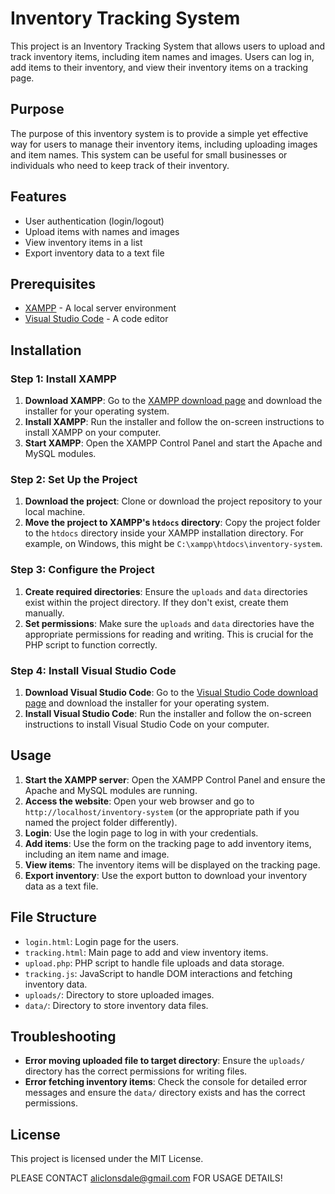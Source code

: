 # Inventory Tracking System

This project is an Inventory Tracking System that allows users to upload and track inventory items, including item names and images. Users can log in, add items to their inventory, and view their inventory items on a tracking page.

## Purpose

The purpose of this inventory system is to provide a simple yet effective way for users to manage their inventory items, including uploading images and item names. This system can be useful for small businesses or individuals who need to keep track of their inventory.

## Features

- User authentication (login/logout)
- Upload items with names and images
- View inventory items in a list
- Export inventory data to a text file

## Prerequisites

- [XAMPP](https://www.apachefriends.org/index.html) - A local server environment
- [Visual Studio Code](https://code.visualstudio.com/) - A code editor

## Installation

### Step 1: Install XAMPP

1. **Download XAMPP**: Go to the [XAMPP download page](https://www.apachefriends.org/index.html) and download the installer for your operating system.
2. **Install XAMPP**: Run the installer and follow the on-screen instructions to install XAMPP on your computer.
3. **Start XAMPP**: Open the XAMPP Control Panel and start the Apache and MySQL modules.

### Step 2: Set Up the Project

1. **Download the project**: Clone or download the project repository to your local machine.
2. **Move the project to XAMPP's `htdocs` directory**: Copy the project folder to the `htdocs` directory inside your XAMPP installation directory. For example, on Windows, this might be `C:\xampp\htdocs\inventory-system`.

### Step 3: Configure the Project

1. **Create required directories**: Ensure the `uploads` and `data` directories exist within the project directory. If they don't exist, create them manually.
2. **Set permissions**: Make sure the `uploads` and `data` directories have the appropriate permissions for reading and writing. This is crucial for the PHP script to function correctly.

### Step 4: Install Visual Studio Code

1. **Download Visual Studio Code**: Go to the [Visual Studio Code download page](https://code.visualstudio.com/) and download the installer for your operating system.
2. **Install Visual Studio Code**: Run the installer and follow the on-screen instructions to install Visual Studio Code on your computer.

## Usage

1. **Start the XAMPP server**: Open the XAMPP Control Panel and ensure the Apache and MySQL modules are running.
2. **Access the website**: Open your web browser and go to `http://localhost/inventory-system` (or the appropriate path if you named the project folder differently).
3. **Login**: Use the login page to log in with your credentials.
4. **Add items**: Use the form on the tracking page to add inventory items, including an item name and image.
5. **View items**: The inventory items will be displayed on the tracking page.
6. **Export inventory**: Use the export button to download your inventory data as a text file.

## File Structure

- `login.html`: Login page for the users.
- `tracking.html`: Main page to add and view inventory items.
- `upload.php`: PHP script to handle file uploads and data storage.
- `tracking.js`: JavaScript to handle DOM interactions and fetching inventory data.
- `uploads/`: Directory to store uploaded images.
- `data/`: Directory to store inventory data files.

## Troubleshooting

- **Error moving uploaded file to target directory**: Ensure the `uploads/` directory has the correct permissions for writing files.
- **Error fetching inventory items**: Check the console for detailed error messages and ensure the `data/` directory exists and has the correct permissions.

## License

This project is licensed under the MIT License. 

PLEASE CONTACT aliclonsdale@gmail.com FOR USAGE DETAILS!
